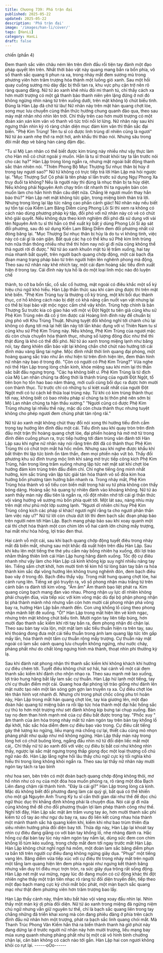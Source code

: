 ```yaml
---
title: Chương 739: Phá trận đại
published: 2025-05-22
updated: 2025-05-22
description: 'Phá trận đại'
image: '/images/han-li/cover/'
tags: [HanLi]
category: HanLi
draft: false
---
```


chiến (phần 4)

Đem thanh sắc viên châu ném lên trên đỉnh đầu rồi tiện tay đánh
một đạo pháp quyết lên trên.
Nhất thời bảo vật này quang mang bắn ra bốn phía, vô số thanh
sắc quang ti phun ra xa, trong nháy mắt đem sương mù trong
phương viên hơn trăm trượng hóa thành một luồng gió xanh.
Sau một hồi quay cuồng sương mù dày đặc bị thổi tan ra, khu vực
phụ cận trở nên rõ ràng quang đãng.
Nữ tử áo xanh khẽ nhíu đôi mi thanh tú, chỉ thấy cách xa hơn
mười trượng có một gã thanh bào thanh niên yên lặng đứng ở nơi
đó không ngừng nhìn nàng từ trên xuống dưới, trên mặt không lộ
chút biểu tình.
Đúng là Hàn Lập đã chờ từ lâu!
Nữ nhân này trên mặt hàn quang chợt lóe, song mục lưu chuyển
cùng thần thức hướng chung quanh đảo qua, theo sau mày mặt
nhăn nhó nhìn lên trời.
Chỉ thấy trên cao hơn mười trượng có một đoàn xán xán kim vân
vô thanh vô tức trôi nổi lơ lửng.
Nữ nhân này sau khi ngưng thần nhìn kỹ rõ ràng chân diện mục
đám kim vân thì thần sắc đại biến.
"Phệ Kim Trùng! Tên tu sĩ có được linh trùng dĩ nhiên cũng là
ngươi" Nữ tử áo xanh nhẹ thở ra một hơi, anh khẩu thì thào nói.
Nhưng sâu trong đôi mắt đẹp vẻ băng hàn càng đậm đặc.

"Tu sĩ Mộ Lan nhân có thể biết được kim trùng này nhiều như vậy
thực làm cho Hàn mỗ có chút ngoài ý muốn. Hẳn là tu sĩ thoát
khỏi tay ta lần trước nói cho các hạ?" Hàn Lập trong lòng ngẩn ra,
nhưng mặt ngoài bất động thanh sắc thản nhiên nói.
"Thiên Phong Bộ Mục Thượng Sư nhục thân bị hủy ở trong tay
ngươi sao?" Nữ tử không có trực tiếp trả lời Hàn Lập mà hỏi
ngược lại.
"Mục Thượng Sư! Có phải là tên pháp sĩ lần trước sử dụng Ngự
Phong Xa truy đuổi ta không? Nếu là người này thì đúng là nhục
thân bị ta hủy diệt. Nếu không phải Nguyên Anh chạy trốn rất
nhanh thì ta nguyên bản còn muốn làm cho hắn hình thần câu
diệt nữa. Chẳng lẽ ngươi muốn thay hắn báo thù?" Hàn Lập nét
mặt không tức giận, trong miệng bình thản trả lời. Nhưng trong
lòng lại lập tức nâng cao phần cảnh giác!
Nữ nhân này nếu biết sự tồn tại của Kiềm Lam Băng Diễm cùng
Phong Lôi Sí thì xem ra không có cách nào dùng phương pháp kỳ
tập, đối phó với nữ nhân này có vẻ có chút khó giải quyết.
Nếu không dựa theo kinh nghiệm đối phó đã sử dụng với vài tên
Nguyên Anh tu sĩ thì hắn có thể xuất kỳ bất ý dùng Phong Lôi Sí
áp sát đối phương, sau đó sử dụng Kiền Lam Băng Diễm đem đối
phương nhất cử đóng băng lại.
"Mục Thượng Sư nhục thân bị hủy là do tu vi không tinh, việc này
có cái gì là oán giận. Bất quá các hạ có thể khu sử Phệ kim linh
trùng hơn nữa thần thông nhiều như thế thì hôm nay nói gì đi nữa
cũng không thể thả ngươi rời đi được."
Nữ tử áo xanh khuôn mặt tú lệ trầm xuống, hai tay múa nhanh bắt
quyết, trên người bạch quang chớp động, một cái bạch địa đoạn
mang trạng pháp bảo từ trên người hiện lên nghênh phong mà
động.
Theo sau nữ nhân này khẽ nhích tay, một cái đạm hoàng sắc tiểu
đỉnh xuất hiện ở trong tay.
Cái đỉnh này tựa hồ là do một loại linh mộc nào đó luyện chế

thành, to cỡ ba bốn tấc, cổ sắc cổ hương, mặt ngoài có điêu khắc
một số ký hiệu chú ngữ khó hiểu.
Hàn Lập thần thức sau khi cảm ứng được thì trên mặt khẽ biến.
"Phệ Kim Trùng tuy là thượng cổ kỳ trùng, một khi bồi dục thành
thục, cơ hồ không cách nào bị diệt có khả năng cắn nuốt vạn vật
nhưng lại có thể bị loại bảo vật mộc ngọc cấm chế vây khốn.
Trùng hợp chính là bản Thượng Sư trước kia có giao hảo với một
vị Đột Ngột tu tiên giả cũng khu sử Phệ Kim Trùng nên đã cố ý tìm
được cái Hoàng linh đỉnh này để chuẩn bị ứng phó với Khu Trùng
Thuật. Nhưng tuyệt đối không nghĩ tới chánh chủ lại không có
đụng tới mà lại hết lần này tới lần khác đụng với vị Thiên Nam tu
sĩ cũng khu sử Phệ Kim Trùng này. Nếu không, Phệ Kim Trùng
của ngươi mặc dù còn chưa chuyển hóa thành thục, nhưng số
lượng đông đúc như thế thì thật đúng là khó có thể đối phó. Nữ tử
áo xanh trong miệng lạnh như băng nói, tay đang khiên dẫn bảo
vật lại không chần chờ chút nào hướng tới cái đỉnh màu vàng lắng
tai nghe.
Mộc đỉnh nhất thời linh quang đại phóng, một hoàng quang sắc
tráo như ẩn như hiện từ trên đỉnh hiện lên, đem thân hình nữ
nhân này bao ở trong đó.
"Còn có người có Phệ Kim Trùng?" Vừa nghe nói thế Hàn Lập
trong lòng chấn kinh, khóe miệng sau khi mím lại thì thần sắc bắt
đầu ngưng trọng.
"Các hạ không biết ư. Phệ Kim Trùng là tử địch của Mộ Lan nhân
chúng ta đồng thời là thánh trùng của người Đột Ngột, tổ tiên bọn
họ tốn hao bao năm tháng, mới cuối cùng bồi dục ra được hơn
mười con thành thục. Từ trước chỉ có những tu sĩ kiệt xuất nhất
của người Đột Ngột mới có tư cách kế thừa loại trùng này. Từ khi
có kim trùng thành thục tới nay, không biết có bao nhiêu pháp sĩ
chúng ta bị thôn phệ nên sớm bị Mộ Lan nhân chúng ta hận thấu
xương."
"Ngươi cũng có được Phệ Kim Trùng nhưng lại nhiều thế này,
mặc dù còn chưa thành thục nhưng tuyệt không cho phép ngươi
đem chúng phát tán rộng rãi."

Nữ tử áo xanh mặt không chút thay đổi nói xong thì hướng tiểu
đỉnh cầm trong tay hướng lên đỉnh đầu một cái. Tiểu đỉnh sau khi
quay tròn trên đỉnh đầu một trận thì hoàng quang chợt lóe, đại
phiến hoàng hà mờ mờ từ trong đỉnh điên cuồng phun ra, trực tiếp
hướng tới đám trùng vân đánh tới
Hàn Lập sau khi nghe nữ nhân này nói rằng trên đời đã có thành
thục Phệ Kim Trùng thì có chút trợn mắt há hốc mồm. Nhưng sau
khi nghe được khẩu khí bất thiện thì lập tức bình ổn tâm thần,
đem mọi phiền não vứt bỏ.
Thấy đối phương khu sử đỉnh trung mộc linh khí sáng mờ trực tiếp
công kích Phệ Kim Trùng, hắn trong lòng trầm xuống nhưng lập
tức nét mặt sát khí chợt lóe hướng đám kim trùng trên đầu điểm
chỉ.
Chỉ nghe tiếng ông minh nhất hưởng, kim sắc trùng vân lập tức
giải tán hóa thành vô số đóa kim hoa hướng bốn phương tám
hướng bắn nhanh ra. Trong nháy mắt, Phệ Kim Trùng hóa thành
vô số tiểu con biến mất trong hải vụ tứ phía không còn thấy bóng
dáng.
Hoàng sắc hà quang tự nhiên đánh vào khoảng không.
Nữ tử áo xanh thấy màn này đầu tiên là ngẩn ra, rồi đột nhiên nhớ
tới cái gì thần thức vội vàng hướng về sương mù bốn phía quét
tới.
Một lát sau, nàng nhíu mày trên mặt như phủ một lớp sương lạnh.
"Ngươi dĩ nhiên chỉ huy Phệ Kim Trùng công kích các pháp sĩ
khác! ngươi nghĩ rằng ta cho ngươi phân thần làm việc này ư?"
Nữ tử lời còn chưa dứt lời thì đem bạch sắc đoạn pháp bảo trên
người ném tới Hàn Lập.
Bạch mang pháp bảo sau khi xoay quanh một cái thì chợt hóa
thành một con chim lớn vỗ hai cánh lớn chừng mấy trượng, hai
mắt như hỏa hồng, lợi trảo đen thui.

Hai cánh vỗ một cái, sau khi bạch quang chớp động tuyết điêu
trong nháy mắt đã biến mất, nhưng sau một khắc đã xuất hiện
trên đầu Hàn Lập. Sau khi kêu lên một tiếng the thé yêu cầm này
bỗng nhiên hạ xuống, đôi lợi trảo nhằm thẳng thiên linh cái Hàn
Lập hung hăng đánh xuống.
Tốc độ cự điêu nhanh như vậy làm cho Hàn Lập cả kinh không
kịp suy nghĩ nhiều nâng tay lên.
Tiếng sấm chợt khởi, hơn mười tinh tế kim hồ từ lòng bàn tay bắn
ra hóa thành kim sắc đại võng hướng lên không trung nghênh
đón, đem bạch điêu bao vây ở trong đó.
Bạch điêu thấy vậy. Trong mắt hung quang chợt lóe, hai cánh
rung lên. Tiếng xé gió truyền ra, vô số phong nhận màu trắng từ
trên cánh bắn ra đánh tới kim võng.
"Ầm ầm" Âm thanh bạo liệt phát ra. Kim quang cùng bạch mang
đan vào nhau.
Phong nhận uy lực dĩ nhiên không phải chuyện đùa, vừa tiếp xúc
với kim võng mặc dù đại bộ phận phong nhận bị phá thành mảnh
nhỏ nhưng vẫn còn hơn mười cái phong nhận phá võng bay ra,
hướng Hàn Lập bắn nhanh đến.
Con ưng khổng lồ cũng theo phong nhận mãnh liệt đè xuống.
"Ô!" Hàn Lập trong mắt hiện lên vẻ kinh ngạc, nhưng trên mặt
không chút biểu tình.
Mười ngón tay liên tiếp búng, hơn mười đạo thanh sắc kiếm khí
rời tay bắn ra, đem phong nhận đó chặn lại. Theo sau bàn tay vừa
lộn, một mặt lam sắc tiểu thuẫn hiện ra trên tay, sau khi thoáng
đong đưa một cái tiểu thuẫn trong ánh lam quang lập tức lớn gấp
mấy lần, hóa thành một tấm cự thuẫn rộng mấy trượng.
Cự thuẫn này mặt ngoài có lam sắc oánh quang lưu chuyển
không ngừng, như nước chảy, phảng phất như do chất lỏng
ngưng hình mà thành, thoạt nhìn phi thường kỳ lạ.

Sau khi đánh nát phong nhận thì thanh sắc kiếm khí không khách
khí hướng cự điêu chém tới.
Tuyết điêu không chút sợ hãi, hai cánh vỗ một cái đem thanh sắc
kiếm khí đánh cho nhộn nhạo ra. Theo sau mạnh mẽ lao xuống,
lợi trảo hung hăng bắt lấy lam sắc cự thuẫn.
Hàn Lập hừ lạnh một tiếng, tay chỉ cự thuẫn điểm một cái. Quang
hoa đại phóng lợi trảo giống như đánh lên mặt nước tạo nên một
làn sóng gợn gợn lan truyền ra xa.
Cự điêu chợt lóe lên thân hình vọt nhanh đi.
Nhưng chỉ trong phút chốc công phu trì hoãn này, Hàn Lập trong
mắt hàn quang chợt lóe, tay kia giương lên, một đạo đoàn hắc
quang từ miệng bắn ra rồi lập tức hóa thành một đại hắc hồng sắc
cự thủ to hơn một trượng như sét đánh không kịp bưng tai chụp
xuống. Bàn tay nọ đem than hình mạnh mẽ của cự điêu bắt được
trong tay.
"Phốc xuy " âm thanh của âm hỏa trong nháy mắt từ năm ngón
tay trên bàn tay khổng lồ đại khởi, hắc sắc hỏa diễm đem cự điêu
bao vào trong.
Cự điêu cất tiếng gáy thê lương ko ngừng, liều mạng mà chống
cự lại, thiết câu cũng mỏ nhọn phảng phất như quắp như mổ
không ngừng.
Hàn Lập thấy màn này trong lòng hơi có chút buông lỏng, ngẩng
đầu nhìn nữ tử đối diện liếc mắt một cái,.
Chỉ thấy nữ tử áo xanh đối với việc cự điêu bị bắt coi như không
nhìn thấy, ngược lại sắc mặt ngưng trọng thấp giọng đọc một loại
thượng cổ chú ngữ nào đó.
Hàn Lập lắng nghe hồi lâu thấy chú ngữ cực kỳ tối nghĩa khó hiểu
thì trong lòng không khỏi ngẩn ra.
Theo sau lại thấy nữ nhân này mười ngón tay tách ra tạo bình

như hoa sen, bên trên có một đoàn bạch quang chớp động không
thôi, mơ hồ nhìn như có nụ của một đóa hoa muốn phóng ra, rõ
ràng một đóa Bạch Liên đang chậm rãi thành hình.
"Đây là cái gì?" Hàn Lập trong lòng cả kinh. Mặc dù không biết đối
phương đang làm cái quỷ gì, bất quá có thể khiến cho một gã
Nguyên Anh Trung Kỳ tu sĩ cần thời gian dài như thế để đọc chú
ngữ thúc dục thì khẳng định không phải là chuyện đùa. Nói cái gì
đi nữa cũng không thể để cho đối phương thuận lợi làm phép
thành công như thế.
Nghĩ tới đây, Hàn Lập sắc mặt âm trầm vung tay áo, hơn mười
thanh sắc phi kiếm từ cổ tay áo như ngư du bay ra, sau đó liên kết
cùng nhau hóa thành một mảnh thanh sắc hà quang kiếm khí,
kiếm khi như bao trùm thiên địa siêu nhiên hướng phía đối diện
bay tới.
Thừa dịp này, Hàn Lập lại khoát tay nhìn cự điêu đang giằng co
với bàn tay khổng lồ, nhẹ nhàng đánh ra.
Hắc hồng cự đại bàn tay lúc này năm ngón tay nắm lại, dùng sức
đem con chim khổng lồ túm kéo xuống, trong chớp mắt đem tới
ngay trước mắt Hàn Lập.
Hàn Lập không chút nghĩ ngợi há mồm, một đoàn lam sắc băng
diễm phun ra bắn tới trên người cự điêu đang không ngừng giãy
dụa.
"Phụp" một tiếng vang lên.
Băng diễm vừa tiếp xúc với cự điêu thì trong nháy mắt trên người
một tầng lam quang hiện lên đem phía ngoài như ngưng kết
thành băng nhưng vẫn duy trì điêu mục trợn tròn, ra sức giãy dụa
trông rất sống động.
Hàn Lập nét mặt vui mừng, ngay lúc đó đang muốn có cử động
khác thì đột nhiên nghe thấy một trận tiên nhạc rõ ràng từ đối diện
truyền đến, tiếp theo một đạo bạch mang cực kỳ chói mắt bộc
phát, một màn bạch sắc quang mạc như thật đem phương viên
hơn trăm trượng bao lấy.

Hàn Lập thấy cảnh này, thầm kêu bất hảo vội vàng xoay đầu nhìn
lại.
Nhìn thấy một màn kỳ dị phía đối diện.
Nữ tử áo xanh trong miệng đã ngừng niệm chú ngữ nhưng vẫn
giữ nguyên tư thế, chỉ là bạch sắc quang liên trong tay chẳng
những đã triển khai xong mà còn đang phiêu đãng ở phía trên
cách đỉnh đầu nữ nhân hơn một trượng, phát ra bạch sắc linh
quang chói mắt.
Mà Thanh Trúc Phong Vân Kiếm hắn thả ra biến thành thanh hà
giờ phút này đang dừng lại ở trước người nữ nhân này hơn mười
trượng, liều mạng bay múa xung quanh nhưng phảng phất như bị
một cái vô hình bình chướng chặn lại, căn bản không có cách nào
tới gần.
Hàn Lập hai con ngươi không khỏi co rụt lại.
------oOo------
